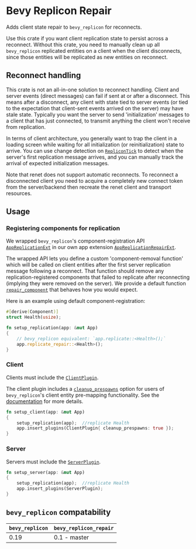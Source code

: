 # Bevy Replicon Repair

Adds client state repair to `bevy_replicon` for reconnects.

Use this crate if you want client replication state to persist across a reconnect. Without this crate, you need to manually clean up all `bevy_replicon` replicated entities on a client when the client disconnects, since those entities will be replicated as new entities on reconnect.



## Reconnect handling

This crate is not an all-in-one solution to reconnect handling. Client and server events (direct messages) can fail if sent at or after a disconnect. This means after a disconnect, any client with state tied to server events (or tied to the expectation that client-sent events arrived on the server) may have stale state. Typically you want the server to send 'initialization' messages to a client that has just connected, to transmit anything the client won't receive from replication.

In terms of client architecture, you generally want to trap the client in a loading screen while waiting for all initialization (or reinitialization) state to arrive. You can use change detection on [`RepliconTick`](bevy_replicon::prelude::RepliconTick) to detect when the server's first replication message arrives, and you can manually track the arrival of expected initialization messages.

Note that renet does not support automatic reconnects. To reconnect a disconnected client you need to acquire a completely new connect token from the server/backend then recreate the renet client and transport resources.



## Usage

### Registering components for replication

We wrapped `bevy_replicon`'s component-registration API [`AppReplicationExt`](bevy_replicon::prelude::AppReplicationExt) in our own app extension [`AppReplicationRepairExt`](bevy_replicon_repair::AppReplicationRepairExt).

The wrapped API lets you define a custom 'component-removal function' which will be called on client entities after the first server replication message following a reconnect. That function should remove any replication-registered components that failed to replicate after reconnecting (implying they were removed on the server). We provide a default function [`repair_component`](bevy_replicon_repair::repair_component) that behaves how you would expect.

Here is an example using default component-registration:

```rust
#[derive(Component)]
struct Health(usize);

fn setup_replication(app: &mut App)
{
    // bevy_replicon equivalent: `app.replicate::<Health>();`
    app.replicate_repair::<Health>();
}
```


### Client

Clients must include the [`ClientPlugin`](bevy_replicon_repair::ClientPlugin).

The client plugin includes a [`cleanup_prespawns`](bevy_replicon_repair::ClientPlugin::cleanup_prespawns) option for users of `bevy_replicon`'s client entity pre-mapping functionality. See the [documentation](bevy_replicon_repair::ClientPlugin::cleanup_prespawns) for more details.

```rust
fn setup_client(app: &mut App)
{
    setup_replication(app);  //replicate Health
    app.insert_plugins(ClientPlugin{ cleanup_prespawns: true });
}
```


### Server

Servers must include the [`ServerPlugin`](bevy_replicon_repair::ServerPlugin).

```rust
fn setup_server(app: &mut App)
{
    setup_replication(app);  //replicate Health
    app.insert_plugins(ServerPlugin);
}
```



## `bevy_replicon` compatability

| `bevy_replicon` | `bevy_replicon_repair` |
|-------|----------------|
| 0.19  | 0.1 - master |
